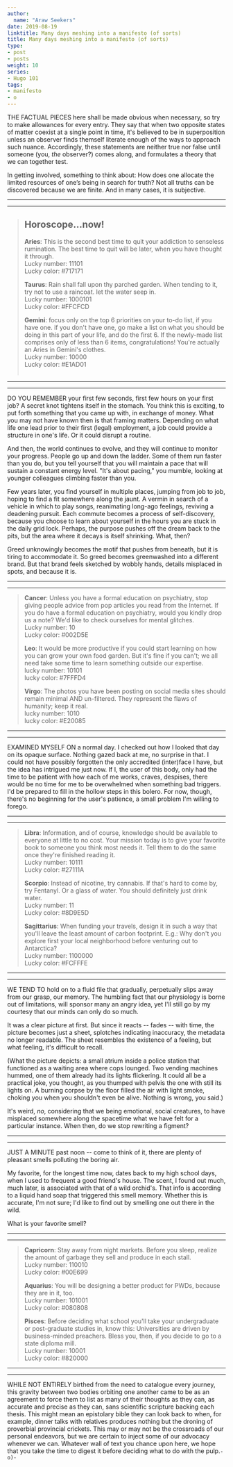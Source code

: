```yaml
---
author:
  name: "Araw Seekers"
date: 2019-08-19
linktitle: Many days meshing into a manifesto (of sorts)
title: Many days meshing into a manifesto (of sorts)
type:
- post
- posts
weight: 10
series:
- Hugo 101
tags:
- manifesto
- o
---
```

THE FACTUAL PIECES here shall be made obvious when necessary, so try to make allowances for every entry. They say that when two opposite states of matter coexist at a single point in time, it's believed to be in superposition unless an observer finds themself literate enough of the ways to approach such nuance. Accordingly, these statements are neither true nor false until someone (you, <em>the</em> observer?) comes along, and formulates a theory that we can together test.

In getting involved, something to think about: How does one allocate the limited resources of one’s being in search for truth? Not all truths can be discovered because we are finite. And in many cases, it is subjective.

<hr>
<hr>

<blockquote>
<p><h2>Horoscope...now!</h2></p>
<p><strong>Aries</strong>: This is the second best time to quit your addiction to senseless rumination. The best time to quit will be later, when you have thought it through.<br>
Lucky number: 11101 <br>
Lucky color: #717171 <br>
</p>

<p><strong>Taurus</strong>: Rain shall fall upon thy parched garden. When tending to it, try not to use a raincoat. let the water seep in. <br>
Lucky number: 1000101 <br>
Lucky color: #FFCFCD <br>
</p>

<p><strong>Gemini</strong>: focus only on the top 6 priorities on your to-do list, if you have one. if you don't have one, go make a list on what you should be doing in this part of your life, and do the first 6. If the newly-made list comprises only of less than 6 items, congratulations! You're actually an Aries in Gemini's clothes.<br>
Lucky number: 10000 <br>
Lucky color: #E1AD01 <br>
<br>
</p>
</blockquote>

<hr>
<hr>

DO YOU REMEMBER your first few seconds, first few hours on your first job? A secret knot tightens itself in the stomach. You think this is exciting, to put forth something that you came up with, in exchange of money. What you may not have known then is that framing matters. Depending on what life one lead prior to their first (legal) employment, a job could provide a structure in one's life. Or it could disrupt a routine.

And then, the world continues to evolve, and they will continue to monitor your progress. People go up and down the ladder. Some of them run faster than you do, but you tell yourself that you will maintain a pace that will sustain a constant energy level. "It's about pacing," you mumble, looking at younger colleagues climbing faster than you.

Few years later, you find yourself in multiple places, jumping from job to job, hoping to find a fit somewhere along the jaunt. A vermin in search of a vehicle in which to play songs, reanimating long-ago feelings, reviving a deadening pursuit. Each commute becomes a process of self-discovery, because you choose to learn about yourself in the hours you are stuck in the daily grid lock. Perhaps, the purpose pushes off the dream back to the pits, but the area where it decays is itself shrinking. What, then?

Greed unknowingly becomes the motif that pushes from beneath, but it is tiring to accommodate it. So greed becomes greenwashed into a different brand. But that brand feels sketched by wobbly hands, details misplaced in spots, and because it is.

<hr>
<hr>
<blockquote>


<p><strong>Cancer</strong>: Unless you have a formal education on psychiatry, stop giving people advice from pop articles you read from the Internet. If you do have a formal education on psychiatry, would you kindly drop us a note? We'd like to check ourselves for mental glitches.<br>
Lucky number: 10<br>
Lucky color: #002D5E<br>
</p>

<p><strong>Leo</strong>: It would be more productive if you could start learning on how you can grow your own food garden. But it's fine if you can't; we all need take some time to learn something outside our expertise.<br>
lucky number: 10101<br>
lucky color: #7FFFD4<br>
</p>

<p><strong>Virgo</strong>: The photos you have been posting on social media sites should remain minimal AND un-filtered. They represent the flaws of humanity; keep it real.<br>
lucky number: 1010<br>
lucky color: #E20085<br>
</p>

</blockquote>



<hr>
<hr>

EXAMINED MYSELF ON a normal day. I checked out how I looked that day on its opaque surface. Nothing gazed back at me, no surprise in that. I could not have possibly forgotten the only accredited (inter)face I have, but the idea has intrigued me just now. If I, the user of this body, only had the time to be patient with how each of me works, craves, despises, there would be no time for me to be overwhelmed when something bad triggers. I'd be prepared to fill in the hollow steps in this bolero. For now, though, there's no beginning for the user's patience, a small problem I'm willing to forego.

<hr>
<hr>

<blockquote>

<p><strong>Libra</strong>: Information, and of course, knowledge should be available to everyone at little to no cost. Your mission today is to give your favorite book to someone you think most needs it. Tell them to do the same once they're finished reading it.<br>
Lucky number: 10111<br>
Lucky color: #27111A<br></p>

<p><strong>Scorpio</strong>: Instead of nicotine, try cannabis. If that's hard to come by, try Fentanyl. Or a glass of water. You should definitely just drink water.<br>
Lucky number: 11<br>
Lucky color: #8D9E5D<br></p>

<p><strong>Sagittarius</strong>: When funding your travels, design it in such a way that you'll leave the least amount of carbon footprint. E.g.: Why don't you explore first your local neighborhood before venturing out to Antarctica?<br>
Lucky number: 1100000<br>
Lucky color: #FCFFFE<br></p>

</blockquote>

<hr>
<hr>

WE TEND TO hold on to a fluid file that gradually, perpetually slips away from our grasp, our memory. The humbling fact that our physiology is borne out of limitations, will sponsor many an angry idea, yet I'll still go by my courtesy that our minds can only do so much.

It was a clear picture at first. But since it reacts -- fades -- with time, the picture becomes just a sheet, splotches indicating inaccuracy, the metadata no longer readable. The sheet resembles the existence of a feeling, but what feeling, it's difficult to recall.

(What the picture depicts: a small atrium inside a police station that functioned as a waiting area where cops lounged. Two vending machines hummed, one of them already had its lights flickering. It could all be a practical joke, you thought, as you thumped with pelvis the one with still its lights on. A burning corpse by the floor filled the air with light smoke, choking you when you shouldn't even be alive. Nothing is wrong, you said.)

It's weird, <em>no</em>, considering that we being emotional, social creatures, to have misplaced somewhere along the spacetime what we have felt for a particular instance. When then, do we stop rewriting a figment?

<hr>
<hr>

JUST A MINUTE past noon -- come to think of it, there are plenty of pleasant smells polluting the boring air.

My favorite, for the longest time now, dates back to my high school days, when I used to frequent a good friend's house. The scent, I found out much, much later, is associated with that of a wild orchid's. That info is according to a liquid hand soap that triggered this smell memory. Whether this is accurate, I'm not sure; I'd like to find out by smelling one out there in the wild.

What is your favorite smell?


<hr>
<hr>

<blockquote>
<p><strong>Capricorn</strong>: Stay away from night markets. Before you sleep, realize the amount of garbage they sell and produce in each stall. <br>
Lucky number: 110010<br>
Lucky color: #00E699 <br></p>

<p><strong>Aquarius</strong>: You will be designing a better product for PWDs, because they are in it, too.<br>
Lucky number: 101001 <br>
Lucky color: #080808 <br></p>

<p><strong>Pisces</strong>: Before deciding what school you'll take your undergraduate or post-graduate studies in, know this: Universities are driven by business-minded preachers. Bless you, then, if you decide to go to a state diploma mill.<br>
Lucky number: 10001 <br>
Lucky color: #820000 <br></p>
</blockquote>

<hr>
<hr>

WHILE NOT ENTIRELY birthed from the need to catalogue every journey, this gravity between two bodies orbiting one another came to be as an agreement to force them to list as many of their thoughts  as they can, as accurate and precise as they can, sans scientific scripture backing each thesis. This might mean an epistolary bible they can look back to when, for example, dinner talks with relatives produces nothing but the droning of proverbial provincial crickets. This may or may not be the crossroads of our personal endeavors, but we are certain to inject some of our advocacy whenever we can. Whatever wall of text you chance upon here, we hope that you take the time to digest it before deciding what to do with the pulp.<code>-o)-</code>
